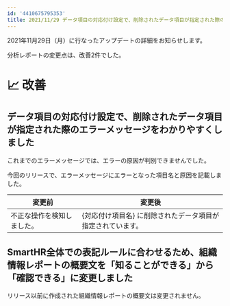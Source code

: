 ```yaml
---
id: '4410675795353'
title: 2021/11/29 データ項目の対応付け設定で、削除されたデータ項目が指定された際のエラーメッセージをわかりやすくしました 他1件
---
```

2021年11月29日（月）に行なったアップデートの詳細をお知らせします。

分析レポートの変更点は、改善2件でした。

# 📈 改善

## データ項目の対応付け設定で、削除されたデータ項目が指定された際のエラーメッセージをわかりやすくしました

これまでのエラーメッセージでは、エラーの原因が判別できませんでした。

今回のリリースで、エラーメッセージにエラーとなった項目名と原因を記載しました。

| **変更前** | **変更後** |
| --- | --- |
| 不正な操作を検知しました。 | {対応付け項目名} に削除されたデータ項目が指定されています。 |

## SmartHR全体での表記ルールに合わせるため、組織情報レポートの概要文を「知ることができる」から「確認できる」に変更しました

リリース以前に作成された組織情報レポートの概要文は変更されません。
